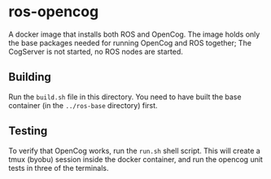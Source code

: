 ros-opencog
============

A docker image that installs both ROS and OpenCog.  The image holds
only the base packages needed for running OpenCog and ROS together;
The CogServer is not started, no ROS nodes are started.

## Building

Run the `build.sh` file in this directory.  You need to have built
the base container (in the `../ros-base` directory) first.

## Testing
To verify that OpenCog works, run the `run.sh` shell script.
This will create a tmux (byobu) session inside the docker container,
and run the opencog unit tests in three of the terminals.
